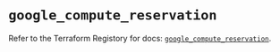 # `google_compute_reservation`

Refer to the Terraform Registory for docs: [`google_compute_reservation`](https://registry.terraform.io/providers/hashicorp/google-beta/4.77.0/docs/resources/google_compute_reservation).
